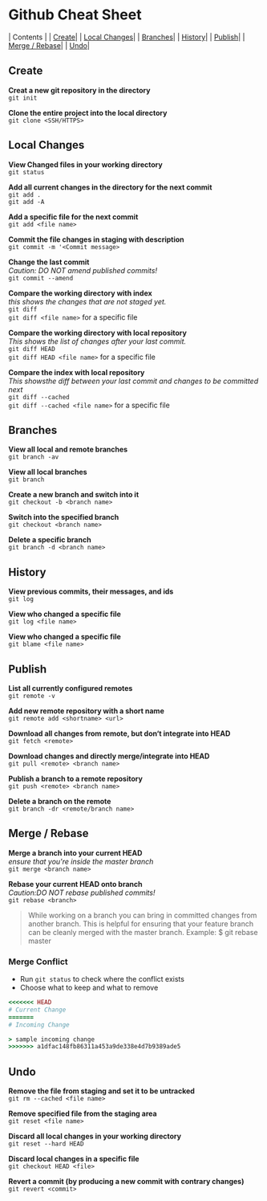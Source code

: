 # Github Cheat Sheet
| Contents |
| [Create](https://github.com/Wangchimei/Cheatsheets/blob/master/Github%20Cheat%20Sheet.md#create)|
| [Local Changes](https://github.com/Wangchimei/Cheatsheets/blob/master/Github%20Cheat%20Sheet.md#local-changes)|
| [Branches](https://github.com/Wangchimei/Cheatsheets/blob/master/Github%20Cheat%20Sheet.md#branches)|
| [History](https://github.com/Wangchimei/Cheatsheets/blob/master/Github%20Cheat%20Sheet.md#history)|
| [Publish](https://github.com/Wangchimei/Cheatsheets/blob/master/Github%20Cheat%20Sheet.md#publish)|
| [Merge / Rebase](https://github.com/Wangchimei/Cheatsheets/blob/master/Github%20Cheat%20Sheet.md#merge--rebase)|
| [Undo](https://github.com/Wangchimei/Cheatsheets/blob/master/Github%20Cheat%20Sheet.md#undo)|


## Create
**Creat a new git repository in the directory**  
`git init`

**Clone the entire project into the local directory**  
`git clone <SSH/HTTPS>`


## Local Changes
**View Changed files in your working directory**  
`git status`

**Add all current changes in the directory for the next commit**  
`git add .`  
`git add -A`

**Add a specific file for the next commit**  
`git add <file name>`

**Commit the file changes in staging with description**  
`git commit -m '<Commit message>`

**Change the last commit**  
_Caution: DO NOT amend published commits!_  
`git commit --amend`

**Compare the working directory with index**  
_this shows the changes that are not staged yet._  
`git diff`  
`git diff <file name>` for a specific file

**Compare the working directory with local repository**  
_This shows the list of changes after your last commit._  
`git diff HEAD`  
`git diff HEAD <file name>` for a specific file

**Compare the index with local repository**  
_This showsthe diff between your last commit and changes to be committed next_  
`git diff --cached`  
`git diff --cached <file name>` for a specific file


## Branches
**View all local and remote branches**  
`git branch -av`

**View all local branches**  
`git branch`

**Create a new branch and switch into it**  
`git checkout -b <branch name>`

**Switch into the specified branch**  
`git checkout <branch name>`

**Delete a specific branch**  
`git branch -d <branch name>`


## History
**View previous commits, their messages, and ids**  
`git log`

**View who changed a specific file**  
`git log <file name>`

**View who changed a specific file**  
`git blame <file name>`


## Publish
**List all currently configured remotes**  
`git remote -v`

**Add new remote repository with a short name**  
`git remote add <shortname> <url>`

**Download all changes from remote, but don‘t integrate into HEAD**  
`git fetch <remote>`

**Download changes and directly merge/integrate into HEAD**  
`git pull <remote> <branch name>`

**Publish a branch to a remote repository**  
`git push <remote> <branch name>`

**Delete a branch on the remote**  
`git branch -dr <remote/branch name>`


## Merge / Rebase
**Merge a branch into your current HEAD**  
_ensure that you're inside the master branch_  
`git merge <branch name>`

**Rebase your current HEAD onto branch**  
_Caution:DO NOT rebase published commits!_  
`git rebase <branch>`

> While working on a branch you can bring in committed changes from another branch.
> This is helpful for ensuring that your feature branch can be cleanly merged with the master branch.
> Example: $ git rebase master

### Merge Conflict
* Run `git status` to check where the conflict exists
* Choose what to keep and what to remove

```ruby
<<<<<<< HEAD
# Current Change
=======
# Incoming Change

> sample incoming change
>>>>>>> a1dfac148fb86311a453a9de338e4d7b9389ade5
```


## Undo
**Remove the file from staging and set it to be untracked**  
`git rm --cached <file name>`

**Remove specified file from the staging area**  
`git reset <file name>`

**Discard all local changes in your working directory**  
`git reset --hard HEAD`

**Discard local changes in a specific file**  
`git checkout HEAD <file>`

**Revert a commit (by producing a new commit with contrary changes)**  
`git revert <commit>`